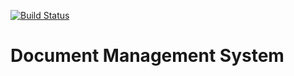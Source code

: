 [![Build Status](https://travis-ci.org/andela-nekekwe/docMan.svg?branch=master)](https://travis-ci.org/andela-nekekwe/docMan)
# Document Management System

